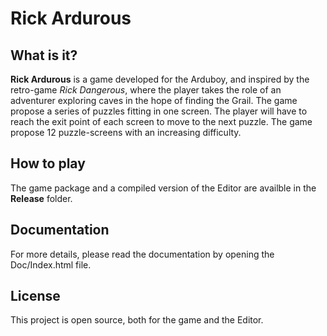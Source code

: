 # Rick Ardurous

## What is it?

**Rick Ardurous** is a game developed for the Arduboy, and inspired by the retro-game *Rick Dangerous*, where the player takes the role of an adventurer exploring caves in the hope of finding the Grail. The game propose a series of puzzles fitting in one screen. The player will have to reach the exit point of each screen to move to the next puzzle. The game propose 12 puzzle-screens with an increasing difficulty.

## How to play

The game package and a compiled version of the Editor are availble in the **Release** folder.

## Documentation

For more details, please read the documentation by opening the Doc/Index.html file.

## License

This project is open source, both for the game and the Editor.


